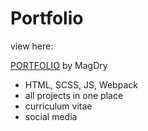 # Portfolio

view here:

<a href="www.magdry.pl">PORTFOLIO</a> by MagDry

<ul>
  <li>HTML, SCSS, JS, Webpack</li>
  <li>all projects in one place</li>
  <li>curriculum vitae</li>
  <li>social media</li>
</ul>
